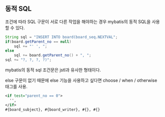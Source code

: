 ## 동적 SQL
조건에 따라 SQL 구문이 서로 다른 작업을 해야하는 경우 mybatis의 동적 SQL을 사용할 수 있다.
```java
String sql = "INSERT INTO board(board_seq.NEXTVAL";
if(board.getParent_no == null)
	sql += "' ', ";
else
	sql += board.getParent_no() + ", ";
sql += "?, ?, ?, ?)";
```
mybatis의 동적 sql 조건문은 jstl과 유사한 형태이다.

else 구문이 없기 때문에 else 기능을 사용하고 싶다면 choose / when / otherwise 태그를 사용.

```xml
<if test="parent_no == 0">
  '',
</if>
#{board_subject}, #{board_writer}, #{}, #{}
 ```
<!--stackedit_data:
eyJoaXN0b3J5IjpbLTUyNTc4XX0=
-->